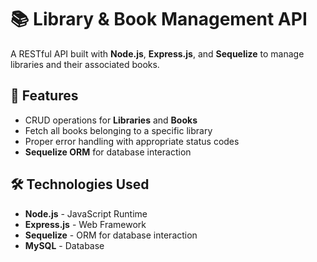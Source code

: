 # 📚 Library & Book Management API

A RESTful API built with **Node.js**, **Express.js**, and **Sequelize** to manage libraries and their associated books.



## 🚀 Features

- CRUD operations for **Libraries** and **Books**
- Fetch all books belonging to a specific library
- Proper error handling with appropriate status codes
- **Sequelize ORM** for database interaction



## 🛠️ Technologies Used

- **Node.js** - JavaScript Runtime
- **Express.js** - Web Framework
- **Sequelize** - ORM for database interaction
- **MySQL** - Database




